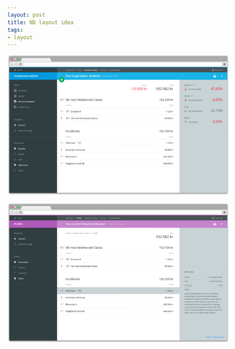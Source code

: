 ```yaml
---
layout: post
title: ND layout idea
tags:
- layout
---
```


[![ND layout idea 01][2]][1]

[![ND layout idea 02][4]][3]

  [1]: /nd-idea01
  [2]: /public/img/nd-idea01-01.png
  [3]: /nd-idea01/profile.html
  [4]: /public/img/nd-idea01-02.png
